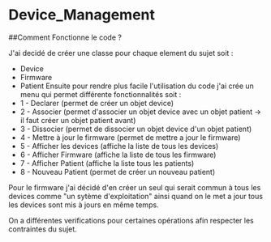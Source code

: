 # Device_Management

##Comment Fonctionne le code ?

J'ai decidé de créer une classe pour chaque element du sujet soit :
  * Device
  * Firmware
  * Patient
Ensuite pour rendre plus facile l'utilisation du code j'ai crée un menu qui permet différente fonctionnalités soit :
  * 1 - Declarer (permet de créer un objet device)
  * 2 - Associer (permet d'associer un objet device avec un objet patient -> il faut créer un objet patient avant)
  * 3 - Dissocier (permet de dissocier un objet device d'un objet patient)
  * 4 - Mettre à jour le firmware (permet de mettre a jour le firmware)
  * 5 - Afficher les devices (affiche la liste de tous les devices)
  * 6 - Afficher Firmware (affiche la liste de tous les firmware)
  * 7 - Afficher Patient (affiche la liste tous les patients)
  * 8 - Nouveau Patient (permet de créer un nouveau patient)
  
Pour le firmware j'ai décidé d'en créer un seul qui serait commun à tous les devices comme "un sytème d'exploitation" 
ainsi quand on le met a jour tous les devices sont mis à jours en même temps.

On a différentes verifications pour certaines opérations afin respecter les contraintes du sujet.
